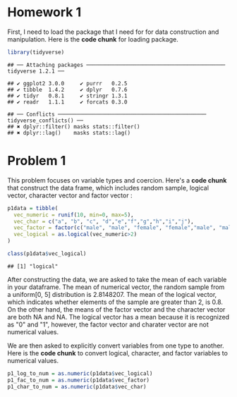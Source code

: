 Homework 1
================

First, I need to load the package that I need for for data construction and manipulation. Here is the **code chunk** for loading package.

``` r
library(tidyverse)
```

    ## ── Attaching packages ──────────────────────────────────────────── tidyverse 1.2.1 ──

    ## ✔ ggplot2 3.0.0     ✔ purrr   0.2.5
    ## ✔ tibble  1.4.2     ✔ dplyr   0.7.6
    ## ✔ tidyr   0.8.1     ✔ stringr 1.3.1
    ## ✔ readr   1.1.1     ✔ forcats 0.3.0

    ## ── Conflicts ─────────────────────────────────────────────── tidyverse_conflicts() ──
    ## ✖ dplyr::filter() masks stats::filter()
    ## ✖ dplyr::lag()    masks stats::lag()

Problem 1
=========

This problem focuses on variable types and coercion. Here's a **code chunk** that construct the data frame, which includes random sample, logical vector, character vector and factor vector :

``` r
p1data = tibble(
  vec_numeric = runif(10, min=0, max=5),
  vec_char = c("a", "b", "c", "d","e","f","g","h","i","j"),
  vec_factor = factor(c("male", "male", "female", "female","male", "male", "female", "female","male", "male")),
  vec_logical = as.logical(vec_numeric>2)
)

class(p1data$vec_logical)
```

    ## [1] "logical"

After constructing the data, we are asked to take the mean of each variable in your dataframe. The mean of numerical vector, the random sample from a uniform\[0, 5\] distribution is 2.8148207. The mean of the logical vector, which indicates whether elements of the sample are greater than 2, is 0.8. On the other hand, the means of the factor vector and the character vector are both NA and NA. The logical vector has a mean because it is recognized as "0" and "1", however, the factor vector and charater vector are not numerical values.

We are then asked to explicitly convert variables from one type to another. Here is the **code chunk** to convert logical, character, and factor variables to numerical values.

``` r
p1_log_to_num = as.numeric(p1data$vec_logical)
p1_fac_to_num = as.numeric(p1data$vec_factor)
p1_char_to_num = as.numeric(p1data$vec_char)
```
